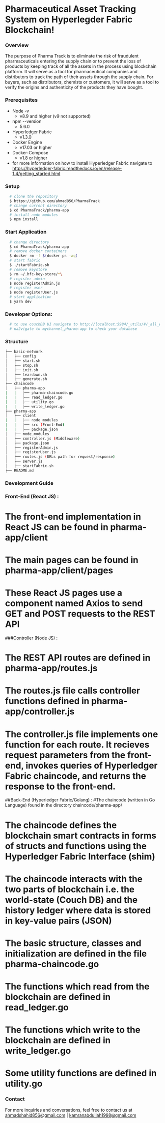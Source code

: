 # Pharmaceutical Asset Tracking System on Hyperlegder Fabric Blockchain!

### Overview
The purpose of Pharma Track is to eliminate the risk of fraudulent pharmaceuticals entering the supply chain or to prevent the loss of products by keeping track of all the assets in the process using blockchain platform. It will serve as a tool for pharmaceutical companies and distributors to track the path of their assets through the supply chain. For buyers, such as distributors, chemists or customers, it will serve as a tool to verify the origins and authenticity of the products they have bought.

### Prerequisites
  - Node -v
    - v8.9 and higher (v9 not supported)
  - npm --version 
    - 5.6.0
  - Hyperledger Fabric
    - v1.3.0
  - Docker Engine
    - v17.03 or higher
  - Docker-Compose
    - v1.8 or higher
  - for more information on how to install Hyperledger Fabric navigate to https://hyperledger-fabric.readthedocs.io/en/release-1.4/getting_started.html

### Setup
```sh
  # clone the repository 
  $ https://github.com/ahmad856/PharmaTrack
  # change current directory
  $ cd PharmaTrack/pharma-app
  # install node modules
  $ npm install
```
### Start Application
```sh
  # change directory
  $ cd PharmaTrack/pharma-app
  # remove docker containers
  $ docker rm -f $(docker ps -aq)
  # start fabric
  $ ./startFabric.sh
  # remove keystore
  $ rm ~/.hfc-key-store/*\
  # register admin
  $ node registerAdmin.js
  # register user
  $ node registerUser.js
  # start application
  $ yarn dev
```

### Developer Options:
```sh
  # to use couchDB UI navigate to http://localhost:5984/_utils/#/_all_dbs
  # na2vigate to mychannel_pharma-app to check your database
```

### Structure
```sh
├── basic-network
│   ├── config
│   ├── start.sh
│   ├── stop.sh
│   ├── init.sh
│   ├── teardown.sh
│   ├── generate.sh
├── chaincode
│   ├── pharma-app
|   |   ├── pharma-chaincode.go
|   |   ├── read_ledger.go
|   |   ├── utility.go
|   |   ├── write_ledger.go
├── pharma-app
│   ├── client
|   |   ├── node_modules
|   |   ├── src (Front-End)
|   |   ├── package.json
│   ├── node_modules
│   ├── controller.js (Middleware)
│   ├── package.json
│   ├── registerAdmin.js
│   ├── registerUser.js
│   ├── routes.js (URLs path for request/response)
│   ├── server.js
│   ├── startFabric.sh
├── README.md
```




### Development Guide


### Front-End (React JS) :
# The front-end implementation in React JS can be found in pharma-app/client
# The main pages can be found in pharma-app/client/pages
# These React JS pages use a component named Axios to send GET and POST requests to the REST API


###Controller (Node JS) :
# The REST API routes are defined in pharma-app/routes.js
# The routes.js file calls controller functions defined in pharma-app/controller.js
# The controller.js file implements one function for each route. It recieves request parameters from the front-end, invokes queries of Hyperledger Fabric chaincode, and returns the response to the front-end. 


##Back-End (Hyperledger Fabric/Golang) :
#The chaincode (written in Go Language) found in the directory chaincode/pharma-app/
# The chaincode defines the blockchain smart contracts in forms of structs and functions using the Hyperledger Fabric Interface (shim) 
# The chaincode interacts with the two parts of blockchain i.e. the world-state (Couch DB) and the history ledger where data is stored in key-value pairs (JSON) 


# The basic structure, classes and initialization are defined in the file pharma-chaincode.go
# The functions which read from the blockchain are defined in read_ledger.go
# The functions which write to the blockchain are defined in write_ledger.go
# Some utility functions are defined in utility.go


### Contact

For more inquiries and conversations, feel free to contact us at ahmadshahid856@gmail.com | kamranabdullah1998@gmail.com
